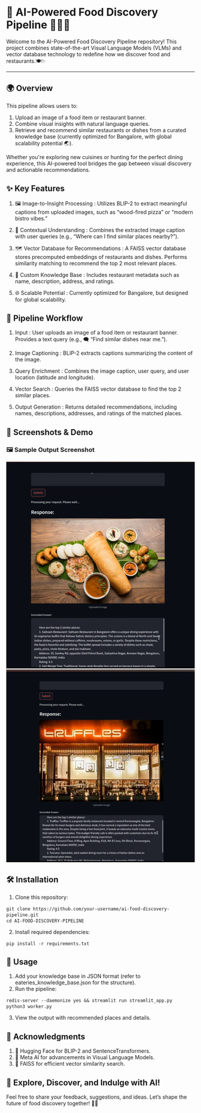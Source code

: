 # 🌟 AI-Powered Food Discovery Pipeline 🍔🍕🍜
Welcome to the AI-Powered Food Discovery Pipeline repository! 
This project combines state-of-the-art Visual Language Models (VLMs) and vector database technology to redefine how we discover food and restaurants.🍽️✨
___________________________________________________________________________________________________________________________________________________________

## 🌍 Overview
This pipeline allows users to:

1. Upload an image of a food item or restaurant banner.
2. Combine visual insights with natural language queries.
3. Retrieve and recommend similar restaurants or dishes from a curated knowledge base (currently optimized for Bangalore, with global scalability potential 🌏).

Whether you're exploring new cuisines or hunting for the perfect dining experience, this AI-powered tool bridges the gap between visual discovery and actionable recommendations.
## ✨ Key Features
1. 🖼️ Image-to-Insight Processing : 
    Utilizes BLIP-2 to extract meaningful captions from uploaded images, such as “wood-fired pizza” or “modern bistro vibes.”
   
2. 🧠 Contextual Understanding : 
    Combines the extracted image caption with user queries (e.g., “Where can I find similar places nearby?”).
   
4. 🗺️ Vector Database for Recommendations : 
    A FAISS vector database stores precomputed embeddings of restaurants and dishes.
    Performs similarity matching to recommend the top 2 most relevant places.
   
5. 📖 Custom Knowledge Base : 
    Includes restaurant metadata such as name, description, address, and ratings.
   
6. 🌐 Scalable Potential : 
   Currently optimized for Bangalore, but designed for global scalability.

   
## 🚀 Pipeline Workflow
1. Input :
   User uploads an image of a food item or restaurant banner. Provides a text query (e.g., 🗨️ “Find similar dishes near me.”).

3. Image Captioning : 
    BLIP-2 extracts captions summarizing the content of the image.
   
5. Query Enrichment : 
    Combines the image caption, user query, and user location (latitude and longitude).
   
7. Vector Search : 
    Queries the FAISS vector database to find the top 2 similar places.
   
9. Output Generation : 
    Returns detailed recommendations, including names, descriptions, addresses, and ratings of the matched places.


## 📸 **Screenshots & Demo**

### 🖼️ **Sample Output Screenshot**  
![Sample Output](screenshots/Screenshot_20250111_094419_Gallery.jpg)  
![Sample Output](screenshots/Screenshot_20250111_094800_Gallery.jpg)  


## 🛠️ Installation
1. Clone this repository:
```
git clone https://github.com/your-username/ai-food-discovery-pipeline.git  
cd AI-FOOD-DISCOVERY-PIPELINE
```

2. Install required dependencies:
```
pip install -r requirements.txt
```

## 📖 Usage
1. Add your knowledge base in JSON format (refer to eateries_knowledge_base.json for the structure).
2. Run the pipeline:
```
redis-server --daemonize yes && streamlit run streamlit_app.py
python3 worker.py
```
3. View the output with recommended places and details.

## 🙌 Acknowledgments
1. 🤗 Hugging Face for BLIP-2 and SentenceTransformers.
2. 🔬 Meta AI for advancements in Visual Language Models.
3. 🧮 FAISS for efficient vector similarity search.

## 🎉 Explore, Discover, and Indulge with AI!
Feel free to share your feedback, suggestions, and ideas. Let’s shape the future of food discovery together! 🍔💡

